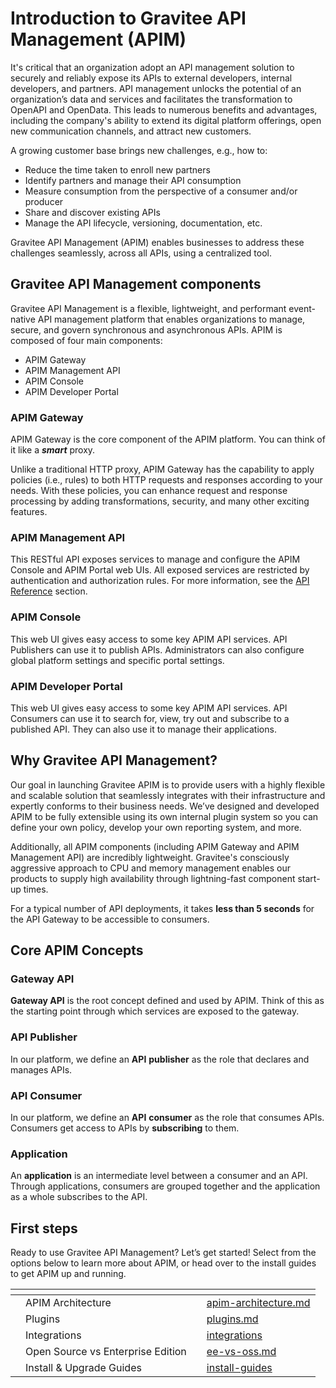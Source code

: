 # Introduction to Gravitee API Management (APIM)

It's critical that an organization adopt an API management solution to securely and reliably expose its APIs to external developers, internal developers, and partners. API management unlocks the potential of an organization’s data and services and facilitates the transformation to OpenAPI and OpenData. This leads to numerous benefits and advantages, including the company's ability to extend its digital platform offerings, open new communication channels, and attract new customers.

A growing customer base brings new challenges, e.g., how to:

* Reduce the time taken to enroll new partners
* Identify partners and manage their API consumption
* Measure consumption from the perspective of a consumer and/or producer&#x20;
* Share and discover existing APIs
* Manage the API lifecycle, versioning, documentation, etc.

Gravitee API Management (APIM) enables businesses to address these challenges seamlessly, across all APIs, using a centralized tool.

## Gravitee API Management components

Gravitee API Management is a flexible, lightweight, and performant event-native API management platform that enables organizations to manage, secure, and govern synchronous and asynchronous APIs. APIM is composed of four main components:

* APIM Gateway
* APIM Management API
* APIM Console
* APIM Developer Portal

### APIM Gateway

APIM Gateway is the core component of the APIM platform. You can think of it like a _**smart**_ proxy.

Unlike a traditional HTTP proxy, APIM Gateway has the capability to apply policies (i.e., rules) to both HTTP requests and responses according to your needs. With these policies, you can enhance request and response processing by adding transformations, security, and many other exciting features.

### APIM Management API

This RESTful API exposes services to manage and configure the APIM Console and APIM Portal web UIs. All exposed services are restricted by authentication and authorization rules. For more information, see the [API Reference](reference/management-api-reference/) section.

### APIM Console

This web UI gives easy access to some key APIM API services. API Publishers can use it to publish APIs. Administrators can also configure global platform settings and specific portal settings.

### APIM Developer Portal

This web UI gives easy access to some key APIM API services. API Consumers can use it to search for, view, try out and subscribe to a published API. They can also use it to manage their applications.

## Why Gravitee API Management?

Our goal in launching Gravitee APIM is to provide users with a highly flexible and scalable solution that seamlessly integrates with their infrastructure and expertly conforms to their business needs. We’ve designed and developed APIM to be fully extensible using its own internal plugin system so you can define your own policy, develop your own reporting system, and more.

Additionally, all APIM components (including APIM Gateway and APIM Management API) are incredibly lightweight. Gravitee's consciously aggressive approach to CPU and memory management enables our products to supply high availability through lightning-fast component start-up times.

For a typical number of API deployments, it takes **less than 5 seconds** for the API Gateway to be accessible to consumers.

## Core APIM Concepts

### Gateway API

**Gateway API** is the root concept defined and used by APIM. Think of this as the starting point through which services are exposed to the gateway.

### API Publisher

In our platform, we define an **API** **publisher** as the role that declares and manages APIs.

### API Consumer

In our platform, we define an **API** **consumer** as the role that consumes APIs. Consumers get access to APIs by **subscribing** to them.

### Application

An **application** is an intermediate level between a consumer and an API. Through applications, consumers are grouped together and the application as a whole subscribes to the API.

## First steps

Ready to use Gravitee API Management? Let’s get started! Select from the options below to learn more about APIM, or head over to the install guides to get APIM up and running.

<table data-view="cards"><thead><tr><th></th><th></th><th></th><th data-hidden data-card-target data-type="content-ref"></th></tr></thead><tbody><tr><td></td><td>APIM Architecture</td><td></td><td><a href="overview/introduction-to-gravitee-api-management-apim/apim-architecture.md">apim-architecture.md</a></td></tr><tr><td></td><td>Plugins</td><td></td><td><a href="overview/introduction-to-gravitee-api-management-apim/plugins.md">plugins.md</a></td></tr><tr><td></td><td>Integrations</td><td></td><td><a href="overview/integrations/">integrations</a></td></tr><tr><td></td><td>Open Source vs Enterprise Edition</td><td></td><td><a href="overview/introduction-to-gravitee-api-management-apim/ee-vs-oss.md">ee-vs-oss.md</a></td></tr><tr><td></td><td>Install &#x26; Upgrade Guides</td><td></td><td><a href="getting-started/install-and-upgrade/install-guides/">install-guides</a></td></tr></tbody></table>
